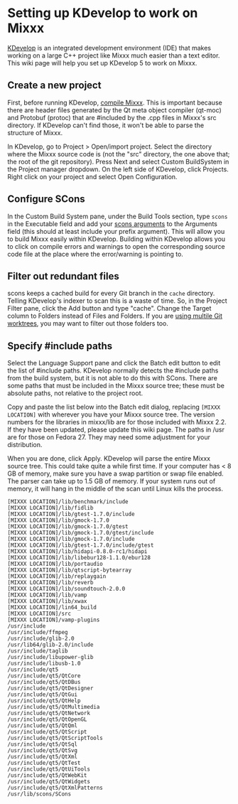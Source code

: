# Setting up KDevelop to work on Mixxx

[KDevelop](http://kdevelop.org/) is an integrated development
environment (IDE) that makes working on a large C++ project like Mixxx
much easier than a text editor. This wiki page will help you set up
KDevelop 5 to work on Mixxx.

## Create a new project

First, before running KDevelop, [compile Mixxx](compiling%20on%20linux).
This is important because there are header files generated by the Qt
meta object compiler (qt-moc) and Protobuf (protoc) that are \#included
by the .cpp files in Mixxx's src directory. If KDevelop can't find
those, it won't be able to parse the structure of Mixxx.

In KDevelop, go to Project \> Open/import project. Select the directory
where the Mixxx source code is (not the "src" directory, the one above
that; the root of the git repository). Press Next and select Custom
BuildSystem in the Project manager dropdown. On the left side of
KDevelop, click Projects. Right click on your project and select Open
Configuration.

## Configure SCons

In the Custom Build System pane, under the Build Tools section, type
`scons` in the Executable field and add your [scons
arguments](compiling%20on%20linux#compile%20and%20install) to the
Arguments field (this should at least include your prefix argument).
This will allow you to build Mixxx easily within KDevelop. Building
within KDevelop allows you to click on compile errors and warnings to
open the corresponding source code file at the place where the
error/warning is pointing to.

## Filter out redundant files

scons keeps a cached build for every Git branch in the `cache`
directory. Telling KDevelop's indexer to scan this is a waste of time.
So, in the Project Filter pane, click the Add button and type "cache".
Change the Target column to Folders instead of Files and Folders. If you
are [using multile Git
worktrees](Using%20Git#Working%20on%20mappings%20and%20skins%20separately%20from%20other%20changes),
you may want to filter out those folders too.

## Specify \#include paths

Select the Language Support pane and click the Batch edit button to edit
the list of \#include paths. KDevelop normally detects the \#include
paths from the build system, but it is not able to do this with SCons.
There are some paths that must be included in the Mixxx source tree;
these must be absolute paths, not relative to the project root.

Copy and paste the list below into the Batch edit dialog, replacing
`[MIXXX LOCATION]` with wherever you have your Mixxx source tree. The
version numbers for the libraries in mixxx/lib are for those included
with Mixxx 2.2. If they have been updated, please update this wiki page.
The paths in /usr are for those on Fedora 27. They may need some
adjustment for your distribution.

When you are done, click Apply. KDevelop will parse the entire Mixxx
source tree. This could take quite a while first time. If your computer
has \< 8 GB of memory, make sure you have a swap partition or swap file
enabled. The parser can take up to 1.5 GB of memory. If your system runs
out of memory, it will hang in the middle of the scan until Linux kills
the process.

    [MIXXX LOCATION]/lib/benchmark/include
    [MIXXX LOCATION]/lib/fidlib
    [MIXXX LOCATION]/lib/gtest-1.7.0/include
    [MIXXX LOCATION]/lib/gmock-1.7.0
    [MIXXX LOCATION]/lib/gmock-1.7.0/gtest
    [MIXXX LOCATION]/lib/gmock-1.7.0/gtest/include
    [MIXXX LOCATION]/lib/gmock-1.7.0/include
    [MIXXX LOCATION]/lib/gtest-1.7.0/include/gtest
    [MIXXX LOCATION]/lib/hidapi-0.8.0-rc1/hidapi
    [MIXXX LOCATION]/lib/libebur128-1.1.0/ebur128
    [MIXXX LOCATION]/lib/portaudio
    [MIXXX LOCATION]/lib/qtscript-bytearray
    [MIXXX LOCATION]/lib/replaygain
    [MIXXX LOCATION]/lib/reverb
    [MIXXX LOCATION]/lib/soundtouch-2.0.0
    [MIXXX LOCATION]/lib/vamp
    [MIXXX LOCATION]/lib/xwax
    [MIXXX LOCATION]/lin64_build
    [MIXXX LOCATION]/src
    [MIXXX LOCATION]/vamp-plugins
    /usr/include
    /usr/include/ffmpeg
    /usr/include/glib-2.0
    /usr/lib64/glib-2.0/include
    /usr/include/taglib
    /usr/include/libupower-glib
    /usr/include/libusb-1.0
    /usr/include/qt5
    /usr/include/qt5/QtCore
    /usr/include/qt5/QtDBus
    /usr/include/qt5/QtDesigner
    /usr/include/qt5/QtGui
    /usr/include/qt5/QtHelp
    /usr/include/qt5/QtMultimedia
    /usr/include/qt5/QtNetwork
    /usr/include/qt5/QtOpenGL
    /usr/include/qt5/QtQml
    /usr/include/qt5/QtScript
    /usr/include/qt5/QtScriptTools
    /usr/include/qt5/QtSql
    /usr/include/qt5/QtSvg
    /usr/include/qt5/QtXml
    /usr/include/qt5/QtTest
    /usr/include/qt5/QtUiTools
    /usr/include/qt5/QtWebKit
    /usr/include/qt5/QtWidgets
    /usr/include/qt5/QtXmlPatterns
    /usr/lib/scons/SCons

